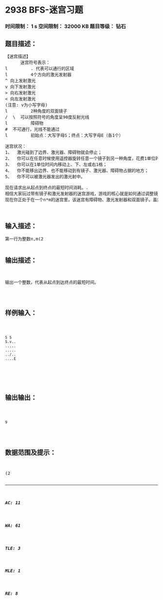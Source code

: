 # 2938 BFS-迷宫习题   
### 时间限制： 1 s     空间限制： 32000 KB     题目等级： 钻石  
## 题目描述：  

<pre>
【迷宫描述】 
      迷宫符号表示：
l         . 代表可以通行的区域
l         4个方向的激光发射器
^ 向上发射激光
v 向下发射激光
> 向右发射激光
< 向左发射激光
(注意: v为小写字母)
l         2种角度的双面镜子
/  \  可以按照符号的角度呈90度反射光线
l         障碍物
#  不可通行，光线不能通过
l         初始点：大写字母S；终点：大写字母E（各1个）
 
迷宫状况：
1、  激光碰到了边界、激光器、障碍物就会停止；
2、  你可以在任意时候使用遥控器旋转任意一个镜子到另一种角度，花费1单位时间；
3、  你可以在1单位时间内移动上、下、左或右1格；
4、  你不能移出边界、也不能移动到有镜子、激光器、障碍物占据的地方；
5、  你不可以被激光器发出的激光射中。
 
现在请求出从起点到终点的最短时间消耗。.
相信大家玩过带有镜子和激光发射器的迷宫游戏，游戏的核心就是如何通过调整镜子的角度，避开所有激光束，以最短的步长，安全地到达终点。
现在你正处于在一个n*m的迷宫里，该迷宫有障碍物、激光发射器和双面镜子。虽然你没有武器，不能毁掉迷宫中的激光发射器、镜子或者障碍物，但是你手上有遥控器，可以随时更改迷宫中任何一个镜子的角度，现在就看你是否能凭着这个遥控器，安全地逃出生天了。  
  

</pre>
  
  
## 输入描述：  

<pre>
第一行为整数n,m(2<n,m<=10)，接着n行，每行m个字符，表示迷宫
输入数据的迷宫的镜子数不会超过5个，初始状态下起始点所在位置是安全的，并且保证肯定有办法可以走到终点。
</pre>
  
  
## 输出描述：  

<pre>
输出一个整数，代表从起点到达终点的最短时间。
</pre>
  
  
## 样例输入：  

<pre><code>
5 5  
S.v..  
.....  
.....  
../..  
....E  
  

</code></pre>
  
  
## 输出输出：  

<pre><code>
9
</code></pre>
  
  
## 数据范围及提示：  

<pre>
(2<n,m<=10)，
</pre>
  
  
***  

##### AC: 11  
##### WA: 61  
##### TLE: 3  
##### MLE: 1  
##### RE: 8  
